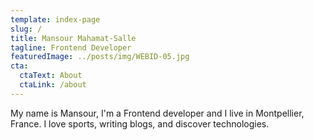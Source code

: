 ```yaml
---
template: index-page
slug: /
title: Mansour Mahamat-Salle
tagline: Frontend Developer
featuredImage: ../posts/img/WEBID-05.jpg
cta:
  ctaText: About
  ctaLink: /about
---
```


My name is Mansour, I'm a Frontend developer and I live in Montpellier, France. I love sports, writing blogs, and discover technologies.
